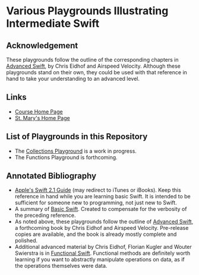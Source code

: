 # Various Playgrounds Illustrating Intermediate Swift

## Acknowledgement

These playgrounds follow the outline of the corresponding chapters in [Advanced Swift](https://www.objc.io/books/advanced-swift), by Chris Eidhof and Airspeed Velocity. Although these playgrounds stand on their own, they could be used with that reference in hand to take your understanding to an advanced level.

## Links

* [Course Home Page](http://physics.stmarys-ca.edu/classes/CS190_S16/index.html)
* [St. Mary's Home Page](http://physics.stmarys-ca.edu/lecturers/brianrhill/index.html)

## List of Playgrounds in this Repository

* The [Collections Playground](./Collections.playground/Contents.swift) is a work in progress.
* The Functions Playground is forthcoming.

## Annotated Bibliography

* [Apple's Swift 2.1 Guide](https://itunes.apple.com/us/book/the-swift-programming-language/id881256329?mt=11) (may redirect to iTunes or iBooks). Keep this reference in hand while you are learning basic Swift. It is intended to be sufficient for someone new to programming, not just new to Swift.
* A summary of [Basic Swift](http://github.com/brianhill/basic-swift). Created to compensate for the verbosity of the preceding reference.
* As noted above, these playgrounds follow the outline of [Advanced Swift](https://www.objc.io/books/advanced-swift/), a forthcoming book by Chris Eidhof and Airspeed Velocity. Pre-release copies are available, and the book is already mostly complete and polished.
* Additional advanced material by Chris Eidhof, Florian Kugler and Wouter Swierstra is in [Functional Swift](https://www.objc.io/books/functional-swift/). Functional methods are definitely worth learning if you want to abstractly manipulate operations on data, as if the operations themselves were data.
